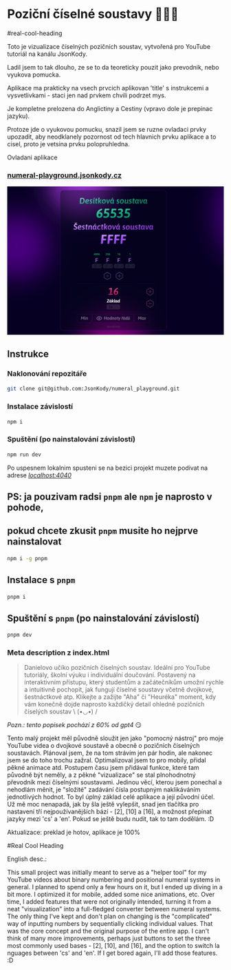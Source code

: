 # Poziční číselné soustavy 🤌🧐🍷

#real-cool-heading

Toto je vizualizace číselných pozičních soustav, vytvořená pro YouTube tutoriál na kanálu JsonKody.

Ladil jsem to tak dlouho, ze se to da teoreticky pouzit jako prevodnik, nebo vyukova pomucka.

Aplikace ma prakticky na vsech prvcich aplikovan 'title' s instrukcemi a vysvetlivkami - staci jen nad prvkem chvili podrzet mys.

Je kompletne prelozena do Anglictiny a Cestiny (vpravo dole je prepinac jazyku).

Protoze jde o vyukovou pomucku, snazil jsem se ruzne ovladaci prvky upozadit, aby neodklanely pozornost od tech hlavnich prvku aplikace a to cisel, proto je vetsina prvku polopruhledna.

Ovladani aplikace 

### [numeral-playground.jsonkody.cz](http://numeral-playground.jsonkody.cz)


![screenshot](./src/assets/images/screenshot.png)


## Instrukce

### Naklonování repozitáře

```bash
git clone git@github.com:JsonKody/numeral_playground.git
```

### Instalace závislostí

```bash
npm i
```

### Spuštění (po nainstalování závislostí)

```bash
npm run dev
```

Po uspesnem lokalnim spusteni se na bezici projekt muzete podivat na adrese _[localhost:4040](http://localhost:4040)_

## PS: ja pouzivam radsi `pnpm` ale `npm` je naprosto v pohode,

## pokud chcete zkusit `pnpm` musite ho nejprve nainstalovat

```bash
npm i -g pnpm
```

## Instalace s `pnpm`

```bash
pnpm i
```

## Spuštění s `pnpm` (po nainstalování závislostí)

```bash
pnpm dev
```

### Meta description z index.html

> Danielovo učíko pozičních číselných soustav. Ideální pro YouTube tutoriály, školní výuku i individuální doučování. Postavený na interaktivním přístupu, který studentům a začátečníkům umožní rychle a intuitivně pochopit, jak fungují číselné soustavy včetně dvojkové, šestnáctkové atp. Klikejte a zažijte "Aha" či "Heuréka" moment, kdy vám konečně dojde naprosto každičký detail ohledně pozičních číselých soustav \ (•◡•) /

_Pozn.: tento popisek pochází z 60% od gpt4_ 😏

Tento malý projekt měl původně sloužit jen jako "pomocný nástroj" pro moje YouTube videa o dvojkové soustavě a obecně o pozičních číselných soustavách. Plánoval jsem, že na tom strávím jen pár hodin, ale nakonec jsem se do toho trochu zažral. Optimalizoval jsem to pro mobily, přidal pěkné animace atd. Postupem času jsem přidával funkce, které tam původně být neměly, a z pěkné "vizualizace" se stal plnohodnotný převodník mezi číselnými soustavami. Jedinou věcí, kterou jsem ponechal a nehodlám měnit, je "složité" zadávání čísla postupným naklikáváním jednotlivých hodnot. To byl úplný základ celé aplikace a její původní účel. Už mě moc nenapadá, jak by šla ještě vylepšit, snad jen tlačítka pro nastavení tří nejpoužívanějších bází - [2], [10] a [16], a možnost přepínat jazyky mezi 'cs' a 'en'. Pokud se ještě budu nudit, tak to tam dodělám. :D

Aktualizace: preklad je hotov, aplikace je 100%

#Real Cool Heading

English desc.:

This small project was initially meant to serve as a "helper tool" for my YouTube videos about binary numbering and positional numeral systems in general. I planned to spend only a few hours on it, but I ended up diving in a bit more. I optimized it for mobile, added some nice animations, etc. Over time, I added features that were not originally intended, turning it from a neat "visualization" into a full-fledged converter between numeral systems. The only thing I've kept and don't plan on changing is the "complicated" way of inputting numbers by sequentially clicking individual values. That was the core concept and the original purpose of the entire app. I can't think of many more improvements, perhaps just buttons to set the three most commonly used bases - [2], [10], and [16], and the option to switch la nguages between 'cs' and 'en'. If I get bored again, I'll add those features. :D
